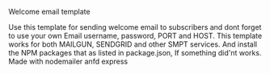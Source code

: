 Welcome email template


Use this template for sending welcome email to subscribers and dont forget to use your own Email username, password, PORT and HOST.
This template works for both MAILGUN, SENDGRID and other SMPT services.
And install the NPM packages that as listed in package.json, If something did'nt works.
Made with nodemailer anfd express
